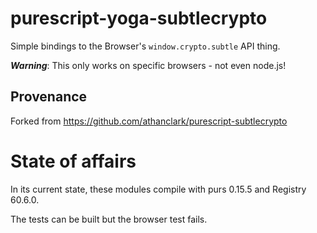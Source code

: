 # purescript-yoga-subtlecrypto

Simple bindings to the Browser's `window.crypto.subtle` API thing.

*__Warning__*: This only works on specific browsers - not even node.js!

## Provenance

Forked from https://github.com/athanclark/purescript-subtlecrypto

# State of affairs
In its current state, these modules compile with purs 0.15.5 and Registry 60.6.0. 

The tests can be built but the browser test fails.
